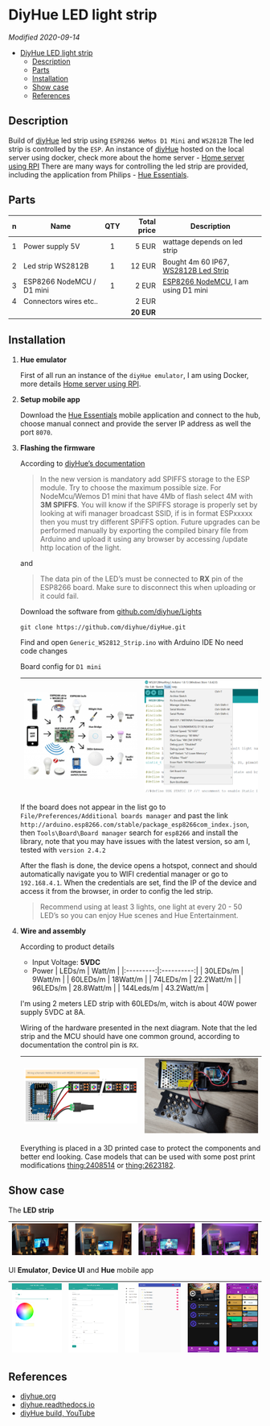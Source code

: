 # DiyHue LED light strip

*Modified 2020-09-14*

- [DiyHue LED light strip](#diyhue-led-light-strip)
  - [Description](#description)
  - [Parts](#parts)
  - [Installation](#installation)
  - [Show case](#show-case)
  - [References](#references)

## Description

Build of [diyHue](https://diyhue.org/) led strip using ``ESP8266 WeMos D1 Mini`` and ``WS2812B``
The led strip is controlled by the ``ESP``.
An instance of [diyHue](https://diyhue.org/getting-started/) hosted on the local server using docker, check more about the home server - [Home server using RPI](https://wiki.ayanev.eu/#/raspberry-pi/2020-02-rpi-home-server/)
There are many ways for controlling the led strip are provided, including the application from Philips - [Hue Essentials](https://www.hueessentials.com/).

## Parts

| n | Name | QTY | Total price | Description |
|:-:|------|:---:|------------:|-------------|
| 1   | Power supply 5V                | 1     | 5 EUR      | wattage depends on led strip |
| 2   | Led strip WS2812B              | 1     | 12 EUR     | Bought 4m 60 IP67, [WS2812B Led Strip](https://www.aliexpress.com/item/32682015405.html?spm=a2g0s.12269583.0.0.5c1bd07714INbs)  |
| 3   | ESP8266 NodeMCU / D1 mini      | 1     | 2 EUR      | [ESP8266 NodeMCU](https://www.aliexpress.com/item/32820380705.html?spm=a2g0s.9042311.0.0.27424c4dPIK0XS), I am using D1 mini |
| 4   | Connectors wires etc..         |       | 2 EUR      |                              |
|     |                                |       | **20 EUR** |                              |

## Installation

1. **Hue emulator**

   First of all run an instance of the ``diyHue emulator``, I am using Docker, more details [Home server using RPI](https://wiki.ayanev.eu/#/raspberry-pi/2020-02-rpi-home-server/).

2. **Setup mobile app**

   Download the [Hue Essentials](https://www.hueessentials.com/) mobile application and connect to the hub, choose manual connect and provide the server IP address as well the port ``8070``.

3. **Flashing the firmware**

   According to [diyHue’s documentation](https://diyhue.readthedocs.io/en/latest/lights/diylights.html#flashing-firmware)
  
   >In the new version is mandatory add SPIFFS storage to the ESP module. Try to choose the maximum possible size. For NodeMcu/Wemos D1 mini that have 4Mb of flash select 4M with **3M SPIFFS**. You will know if the SPIFFS storage is properly set by looking at wifi manager broadcast SSID, if is in format ESPxxxxx then you must try different SPiFFS option. Future upgrades can be performed manually by exporting the compiled binary file from Arduino and upload it using any browser by accessing /update http location of the light.

   and

   >The data pin of the LED’s must be connected to **RX** pin of the ESP8266 board. Make sure to disconnect this when uploading or it could fail.

   Download the software from [github.com/diyhue/Lights](https://github.com/diyhue/Lights)

   ```git
   git clone https://github.com/diyhue/diyHue.git
   ```

   Find and open ``Generic_WS2812_Strip.ino`` with Arduino IDE
   No need code changes

   Board config for ``D1 mini``

   | ![DIYHue features](./assets/hue-overview.png) | ![arduino board config](./assets/board-config.png) |
   |:---------------------------------------------:|:--------------------------------------------------:|

   If the board does not appear in the list go to ``File/Preferences/Additional boards manager`` and past the link ``http://arduino.esp8266.com/stable/package_esp8266com_index.json``, then ``Tools\Board\Board manager`` search for ``esp8266`` and install the library, note that you may have issues with the latest version, so am I, tested with ``version 2.4.2``

   After the flash is done, the device opens a hotspot, connect and should automatically navigate you to WIFI credential manager or go to ``192.168.4.1``. When the credentials are set, find the IP of the device and access it from the browser, in order to config the led strip.

   >Recommend using at least 3 lights, one light at every 20 - 50 LED’s so you can enjoy Hue scenes and Hue Entertainment.

4. **Wire and assembly**
  
   According to product details
    - Input Voltage: **5VDC**  
    - Power
      | LEDs/m    | Watt/m     |
      |:---------:|:----------:|
      | 30LEDs/m  | 9Watt/m    |
      | 60LEDs/m  | 18Watt/m   |
      | 74LEDs/m  | 22.2Watt/m |
      | 96LEDs/m  | 28.8Watt/m |
      | 144Leds/m | 43.2Watt/m |

   I'm using 2 meters LED strip with 60LEDs/m, witch is about 40W power supply 5VDC at 8A.

   Wiring of the hardware presented in the next diagram.
   Note that the led strip and the MCU should have one common ground, according to documentation the control pin is ``RX``.

   | ![wiring diagram](./assets/mcu-wiring-01.png)  | ![wiring diagram](./assets/mcu-wiring-02.jpg)  |
   |:----------------------------------------------:|:----------------------------------------------:|

   Everything is placed in a 3D printed case to protect the components and better end looking.
   Case models that can be used with some post print modifications [thing:2408514](https://www.thingiverse.com/thing:2408514) or [thing:2623182](https://www.thingiverse.com/thing:2623182).

## Show case

The **LED strip**

| ![showcase-01.jpg](./assets/showcase-01.jpg ) | ![showcase-02.jpg](./assets/showcase-02.jpg ) | ![showcase-03.jpg](./assets/showcase-03.jpg ) | ![showcase-04.jpg](./assets/showcase-04.jpg ) |
|:---------------------------------------------:|:---------------------------------------------:|:---------------------------------------------:|:---------------------------------------------:|

UI **Emulator**, **Device UI** and **Hue** mobile app

| ![ui-dev-01](./assets/hue-led-ui-01.png) | ![ui-dev-02](./assets/hue-led-ui-02.png) | ![ui-eml-091](./assets/hue-emulator.png) | ![hue-app-01.jpg](./assets/hue-app-01.jpg) | ![hue-app-02.jpg](./assets/hue-app-02.jpg) |
|:----------------------------------------:|:----------------------------------------:|:----------------------------------------:|:------------------------------------------:|:----------------------------------------:|

## References

- [diyhue.org](https://diyhue.org/)
- [diyhue.readthedocs.io](https://diyhue.readthedocs.io/en/latest/lights/diylights.html)
- [diyHue build, YouTube](https://www.youtube.com/watch?v=l77AuFNfD-s)
